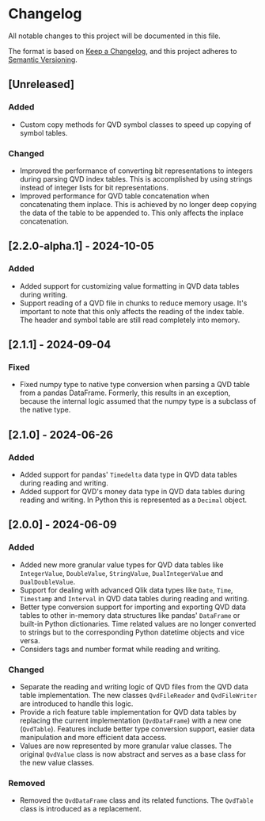 # Changelog

All notable changes to this project will be documented in this file.

The format is based on [Keep a Changelog](https://keepachangelog.com/en/1.1.0/),
and this project adheres to [Semantic Versioning](https://semver.org/spec/v2.0.0.html).

## [Unreleased]

### Added

- Custom copy methods for QVD symbol classes to speed up copying of symbol tables.

### Changed

- Improved the performance of converting bit representations to integers during parsing
QVD index tables. This is accomplished by using strings instead of integer lists for
bit representations.
- Improved performance for QVD table concatenation when concatenating them inplace. This
is achieved by no longer deep copying the data of the table to be appended to. This only
affects the inplace concatenation.

## [2.2.0-alpha.1] - 2024-10-05

### Added

- Added support for customizing value formatting in QVD data tables during writing.
- Support reading of a QVD file in chunks to reduce memory usage. It's important to note that
this only affects the reading of the index table. The header and symbol table are still read
completely into memory.

## [2.1.1] - 2024-09-04

### Fixed

- Fixed numpy type to native type conversion when parsing a QVD table from a pandas DataFrame. Formerly, this
results in an exception, because the internal logic assumed that the numpy type is a subclass of the native type.

## [2.1.0] - 2024-06-26

### Added

- Added support for pandas' `Timedelta` data type in QVD data tables during reading and writing.
- Added support for QVD's money data type in QVD data tables during reading and writing. In Python
this is represented as a `Decimal` object.

## [2.0.0] - 2024-06-09

### Added

- Added new more granular value types for QVD data tables like `IntegerValue`, `DoubleValue`,
`StringValue`, `DualIntegerValue` and `DualDoubleValue`.
- Support for dealing with advanced Qlik data types like `Date`, `Time`, `Timestamp` and `Interval`
in QVD data tables during reading and writing.
- Better type conversion support for importing and exporting QVD data tables to other in-memory
data structures like pandas' `DataFrame` or built-in Python dictionaries. Time related values
are no longer converted to strings but to the corresponding Python datetime objects and vice versa.
- Considers tags and number format while reading and writing.

### Changed

- Separate the reading and writing logic of QVD files from the QVD data table implementation.
The new classes `QvdFileReader` and `QvdFileWriter` are introduced to handle this logic.
- Provide a rich feature table implementation for QVD data tables by replacing the current
implementation (`QvdDataFrame`) with a new one (`QvdTable`). Features include better type
conversion support, easier data manipulation and more efficient data access.
- Values are now represented by more granular value classes. The original `QvdValue` class is
now abstract and serves as a base class for the new value classes.

### Removed

- Removed the `QvdDataFrame` class and its related functions. The `QvdTable` class is introduced
as a replacement.
